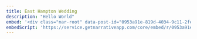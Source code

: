 ```yaml
---
title: East Hampton Wedding
description: "Hello World"
embed: '<div class="nar-root" data-post-id="0953a91e-819d-4034-9c11-2fea83408d55" style="p {text-align:center;opacity: 0.0;animation: nara 0s ease-in 2s forwards;}@keyframes nara {to {opacity: 1.0;}}" ><img style="width:100%;" src="https://content1.getnarrativeapp.com/static/0953a91e-819d-4034-9c11-2fea83408d55/featured.jpg"><noscript><p>Your Narrative blog will appear here, click preview to see it live.<br>For any issues click <a href="https://help.narrative.so/i/j">here</a></p></noscript>'
embedScript: 'https://service.getnarrativeapp.com/core/embed/r/0953a91e-819d-4034-9c11-2fea83408d55.js'
---
```

